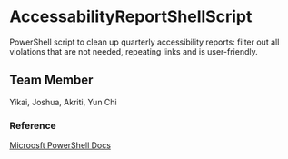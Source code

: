 # AccessabilityReportShellScript
PowerShell script to clean up quarterly accessibility reports: filter out all violations that are not needed, repeating links and is user-friendly. 


## Team Member
Yikai, Joshua, Akriti, Yun Chi

### Reference
[Microosft PowerShell Docs](https://docs.microsoft.com/en-us/powershell/?view=powershell-7)
